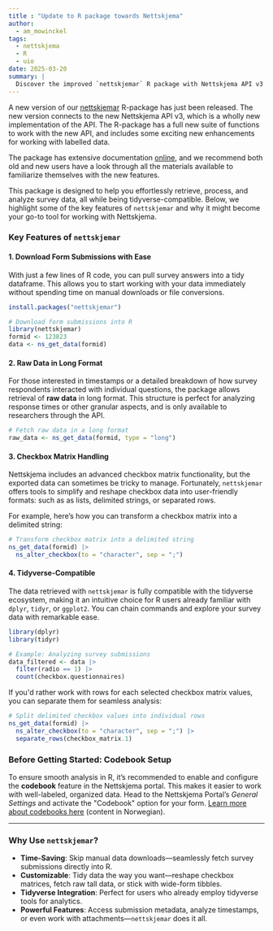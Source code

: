```yaml
---
title : "Update to R package towards Nettskjema" 
author: 
  - am_mowinckel 
tags: 
  - nettskjema
  - R
  - uio
date: 2025-03-20
summary: |
  Discover the improved `nettskjemar` R package with Nettskjema API v3 integration, enhanced functions, and tidyverse compatibility.
---
```


A new version of our [nettskjemar](/nettskjemar) R-package has just been released.
The new version connects to the new Nettskjema API v3, which is a wholly new implementation of the API.
The R-package has a full new suite of functions to work with the new API, and includes some exciting new enhancements for working with labelled data. 

The package has extensive documentation [online](/nettskjemar), and we recommend both old and new users have a look through all the materials available to familiarize themselves with the new features. 

This package is designed to help you effortlessly retrieve, process, and analyze survey data, all while being tidyverse-compatible. 
Below, we highlight some of the key features of `nettskjemar` and why it might become your go-to tool for working with Nettskjema.

### Key Features of `nettskjemar`

#### **1. Download Form Submissions with Ease**
With just a few lines of R code, you can pull survey answers into a tidy dataframe. 
This allows you to start working with your data immediately without spending time on manual downloads or file conversions.

```r
install.packages("nettskjemar")

# Download form submissions into R
library(nettskjemar)
formid <- 123823
data <- ns_get_data(formid)
```

#### **2. Raw Data in Long Format**
For those interested in timestamps or a detailed breakdown of how survey respondents interacted with individual questions, the package allows retrieval of **raw data** in long format. 
This structure is perfect for analyzing response times or other granular aspects, and is only available to researchers through the API.

```r
# Fetch raw data in a long format
raw_data <- ns_get_data(formid, type = "long")
```

#### **3. Checkbox Matrix Handling**
Nettskjema includes an advanced checkbox matrix functionality, but the exported data can sometimes be tricky to manage. 
Fortunately, `nettskjemar` offers tools to simplify and reshape checkbox data into user-friendly formats: such as as lists, delimited strings, or separated rows.

For example, here’s how you can transform a checkbox matrix into a delimited string:

```r
# Transform checkbox matrix into a delimited string
ns_get_data(formid) |>
  ns_alter_checkbox(to = "character", sep = ";")
```

#### **4. Tidyverse-Compatible**
The data retrieved with `nettskjemar` is fully compatible with the tidyverse ecosystem, making it an intuitive choice for R users already familiar with `dplyr`, `tidyr`, or `ggplot2`. 
You can chain commands and explore your survey data with remarkable ease.

```r
library(dplyr)
library(tidyr)

# Example: Analyzing survey submissions
data_filtered <- data |>
  filter(radio == 1) |>
  count(checkbox.questionnaires)
```

If you'd rather work with rows for each selected checkbox matrix values, you can separate them for seamless analysis:

```r
# Split delimited checkbox values into individual rows
ns_get_data(formid) |>
  ns_alter_checkbox(to = "character", sep = ";") |>
  separate_rows(checkbox_matrix.1)
```

### **Before Getting Started: Codebook Setup**
To ensure smooth analysis in R, it’s recommended to enable and configure the **codebook** feature in the Nettskjema portal. 
This makes it easier to work with well-labeled, organized data. 
Head to the Nettskjema Portal’s *General Settings* and activate the "Codebook" option for your form. [Learn more about codebooks here](https://www.uio.no/tjenester/it/adm-app/nettskjema/hjelp/kodebok.html) (content in Norwegian).

---

### Why Use `nettskjemar`?

- **Time-Saving**: Skip manual data downloads—seamlessly fetch survey submissions directly into R.
- **Customizable**: Tidy data the way you want—reshape checkbox matrices, fetch raw tall data, or stick with wide-form tibbles.
- **Tidyverse Integration**: Perfect for users who already employ tidyverse tools for analytics.
- **Powerful Features**: Access submission metadata, analyze timestamps, or even work with attachments—`nettskjemar` does it all.

